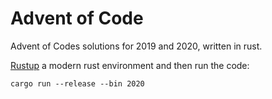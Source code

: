 # Advent of Code

Advent of Codes solutions for 2019 and 2020, written in rust.

[Rustup](https://rustup.rs/) a modern rust environment and then run the code:

```
cargo run --release --bin 2020
```
